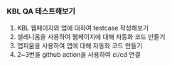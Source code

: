 ### KBL QA 테스트해보기

1. KBL 웹페이지와 앱에 대하여 testcase 작성해보기
2. 셀레니옴을 사용하여 웹페이지에 대해 자동화 코드 만들기
3. 앱피움을 사용하여 앱에 대해 자동화 코드 만들기
4. 2~3번을 github action을 사용하여 ci/cd 연결